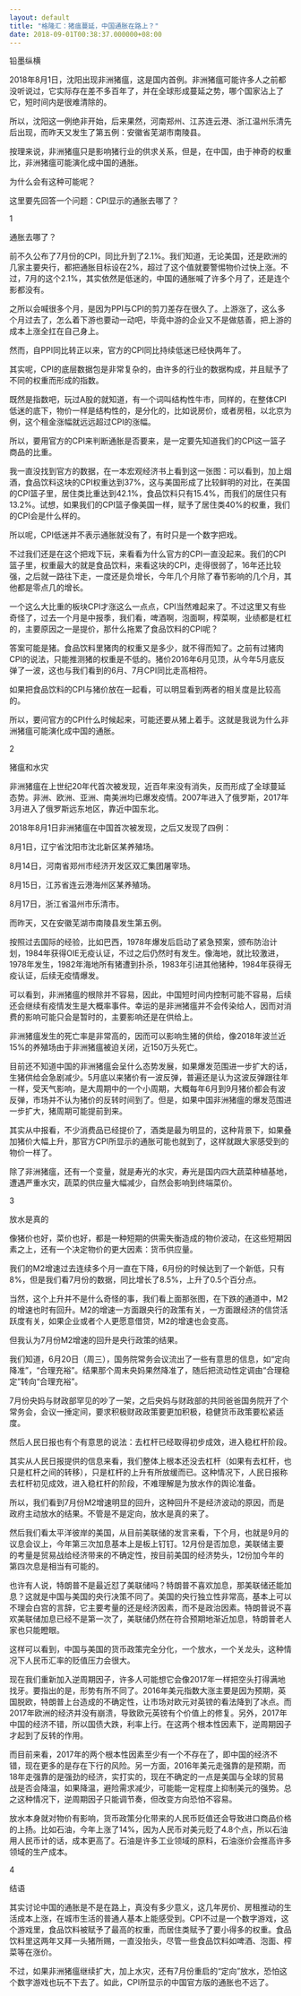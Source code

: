 ```yaml
---
layout: default
title: "格隆汇：猪瘟蔓延，中国通胀在路上？"
date: 2018-09-01T00:38:37.000000+08:00
---
```


铅墨纵横

2018年8月1日，沈阳出现非洲猪瘟，这是国内首例。非洲猪瘟可能许多人之前都没听说过，它实际存在差不多百年了，并在全球形成蔓延之势，哪个国家沾上了它，短时间内是很难清除的。

所以，沈阳这一例绝非开始，后来果然，河南郑州、江苏连云港、浙江温州乐清先后出现，而昨天又发生了第五例：安徽省芜湖市南陵县。

按理来说，非洲猪瘟只是影响猪行业的供求关系，但是，在中国，由于神奇的权重比，非洲猪瘟可能演化成中国的通胀。

为什么会有这种可能呢？

这里要先回答一个问题：CPI显示的通胀去哪了？

1

通胀去哪了？

前不久公布了7月份的CPI，同比升到了2.1%。我们知道，无论美国，还是欧洲的几家主要央行，都把通胀目标设在2%，超过了这个值就要警惕物价过快上涨。不过，7月的这个2.1%，其实依然是低迷的，中国的通胀喊了许多个月了，还是连个影都没有。

之所以会喊很多个月，是因为PPI与CPI的剪刀差存在很久了。上游涨了，这么多个月过去了，怎么着下游也要动一动吧，毕竟中游的企业又不是做慈善，把上游的成本上涨全扛在自己身上。

然而，自PPI同比转正以来，官方的CPI同比持续低迷已经快两年了。

其实呢，CPI的底层数据包是非常复杂的，由许多的行业的数据构成，并且赋予了不同的权重而形成的指数。

既然是指数吧，玩过A股的就知道，有一个词叫结构性牛市，同样的，在整体CPI低迷的底下，物价一样是结构性的，是分化的，比如说房价，或者房租，以北京为例，这个租金涨幅就远远超过CPI的涨幅。

所以，要用官方的CPI来判断通胀是否要来，是一定要先知道我们的CPI这一篮子商品的比重。

我一直没找到官方的数据，在一本宏观经济书上看到这一张图：可以看到，加上烟酒，食品饮料这块的CPI权重达到37%，这与美国形成了比较鲜明的对比，在美国的CPI篮子里，居住类比重达到42.1%，食品饮料只有15.4%，而我们的居住只有13.2%。试想，如果我们的CPI篮子像美国一样，赋予了居住类40%的权重，我们的CPI会是什么样的。

所以呢，CPI低迷并不表示通胀就没有了，有时只是一个数字把戏。

不过我们还是在这个把戏下玩，来看看为什么官方的CPI一直没起来。我们的CPI篮子里，权重最大的就是食品饮料，来看这块的CPI，走得很弱了，16年还比较强，之后就一路往下走，一度还是负增长，今年几个月除了春节影响的几个月，其他都是零点几的增长。

一个这么大比重的板块CPI才涨这么一点点，CPI当然难起来了。不过这里又有些奇怪了，过去一个月是中报季，我们看，啤酒啊，泡面啊，榨菜啊，业绩都是杠杠的，主要原因之一是提价，那什么拖累了食品饮料的CPI呢？

答案可能是猪。食品饮料里猪肉的权重又是多少，就不得而知了。之前有过猪肉CPI的说法，只能推测猪的权重是不低的。猪价2016年6月见顶，从今年5月底反弹了一波，这也与我们看到的6月、7月CPI同比走高相符。

如果把食品饮料的CPI与猪价放在一起看，可以明显看到两者的相关度是比较高的。

所以，要问官方的CPI什么时候起来，可能还要从猪上着手。这就是我说为什么非洲猪瘟可能演化成中国的通胀。

2

猪瘟和水灾

非洲猪瘟在上世纪20年代首次被发现，近百年来没有消失，反而形成了全球蔓延态势。非洲、欧洲、亚洲、南美洲均已爆发疫情。2007年进入了俄罗斯，2017年3月进入了俄罗斯远东地区，靠近中国东北。

2018年8月1日非洲猪瘟在中国首次被发现，之后又发现了四例：

8月1日，辽宁省沈阳市沈北新区某养殖场。

8月14日，河南省郑州市经济开发区双汇集团屠宰场。

8月15日，江苏省连云港海州区某养殖场。

8月17日，浙江省温州市乐清市。

而昨天，又在安徽芜湖市南陵县发生第五例。

按照过去国际的经验，比如巴西，1978年爆发后启动了紧急预案，颁布防治计划，1984年获得OIE无疫认证，不过之后仍然时有发生。像海地，就比较激进，1978年发生，1982年海地所有猪遭到扑杀，1983年引进其他猪种，1984年获得无疫认证，后续无疫情爆发。

可以看到，非洲猪瘟的根除并不容易，因此，中国短时间内控制可能不容易，后续还会继续有疫情发生是大概率事件。幸运的是非洲猪瘟并不会传染给人，因而对消费的影响可能只会是暂时的，主要影响还是在供给上。

非洲猪瘟发生的死亡率是非常高的，因而可以影响生猪的供给，像2018年波兰近15%的养殖场由于非洲猪瘟被迫关闭，近150万头死亡。

目前还不知道中国的非洲猪瘟会呈什么态势发展，如果爆发范围进一步扩大的话，生猪供给会急剧减少。5月底以来猪价有一波反弹，普遍还是认为这波反弹跟往年一样，受天气影响，是大周期中的一个小周期，大概每年6月到9月猪价都会有波反弹，市场并不认为猪价的反转时间到了。但是，如果中国非洲猪瘟的爆发范围进一步扩大，猪周期可能提前到来。

其实从中报看，不少消费品已经提价了，酒类是最为明显的，这种背景下，如果叠加猪价大幅上升，那官方CPI所显示的通胀可能也就到了，这样就跟大家感受到的物价一样了。

除了非洲猪瘟，还有一个变量，就是寿光的水灾，寿光是国内四大蔬菜种植基地，遭遇严重水灾，蔬菜的供应量大幅减少，自然会影响到终端菜价。

3

放水是真的

像猪价也好，菜价也好，都是一种短期的供需失衡造成的物价波动，在这些短期因素之上，还有一个决定物价的更大因素：货币供应量。

我们的M2增速过去连续多个月一直在下降，6月份的时候达到了一个新低，只有8%，但是我们看7月份的数据，同比增长了8.5%，上升了0.5个百分点。

当然，这个上升并不是什么奇怪的事，我们看上面那张图，在下跌的通道中，M2的增速也时有回升。M2的增速一方面跟央行的政策有关，一方面跟经济的信贷活跃度有关，如果企业或者个人更愿意借贷，M2的增速也会变高。

但我认为7月份M2增速的回升是央行政策的结果。

我们知道，6月20日（周三），国务院常务会议流出了一些有意思的信息，如“定向降准”，“合理充裕”。结果那个周末央妈果然降准了，随后把流动性定调由“合理稳定”转向“合理充裕”。

7月份央妈与财政部罕见的吵了一架，之后央妈与财政部的共同爸爸国务院开了个常务会，会议一捶定间，要求积极财政政策要更加积极，稳健货币政策要松紧适度。

然后人民日报也有个有意思的说法：去杠杆已经取得初步成效，进入稳杠杆阶段。

其实从人民日报提供的信息来看，我们整体上根本还没去杠杆（如果有去杠杆，也只是杠杆之间的转移），只是杠杆的上升有所放缓而已。这种情况下，人民日报称去杠杆初见成效，进入稳杠杆的阶段，不难理解是为放水作的舆论准备。

所以，我们看到7月份M2增速明显的回升，这种回升不是经济波动的原因，而是政府主动放水的结果。不管是不是定向，放水是真的来了。

然后我们看太平洋彼岸的美国，从目前美联储的发言来看，下个月，也就是9月的议息会议上，今年第三次加息基本上是板上钉钉。12月份是否加息，美联储主要的考量是贸易战给经济带来的不确定性，按目前美国的经济势头，12份加今年的第四次息是相当有可能的。

也许有人说，特朗普不是最近怼了美联储吗？特朗普不喜欢加息，那美联储还能加息？这就是中国与美国的央行决策不同了。美国的央行独立性非常高，基本上可以不理会白宫的言辞，它主要考量的还是经济因素，而不是政治因素。特朗普说不喜欢美联储加息已经不是第一次了，美联储仍然在符合预期地渐近加息，特朗普老人家也只能瞪眼。

这样可以看到，中国与美国的货币政策完全分化，一个放水，一个关龙头，这种情况下人民币汇率的贬值压力会很大。

现在我们重新加入逆周期因子，许多人可能想它会像2017年一样把空头打得满地找牙。要指出的是，形势有所不同了。2016年美元指数大涨主要是因为预期，英国脱欧，特朗普上台造成的不确定性，让市场对欧元对英镑的看法降到了冰点。而2017年欧洲的经济并没有崩溃，导致欧元英镑有个价值上的修复。另外，2017年中国的经济不错，所以国债大跌，利率上行。在这两个根本性因素下，逆周期因子才起到了反转的作用。

而目前来看，2017年的两个根本性因素至少有一个不存在了，即中国的经济不错，现在更多的是存在下行的风险。另一方面，2016年美元走强靠的是预期，而18年走强靠的是强劲的经济，实打实的，现在不确定的一点是美国与全球的贸易战是否会降温，如果降温，避险需求减少，可能能一定程度上抑制美元的强势。总之这种情况下，逆周期因子只能调节奏，但改变方向恐怕不容易。

放水本身就对物价有影响，货币政策分化带来的人民币贬值还会导致进口商品价格的上扬。比如石油，今年上涨了14%，因为人民币对美元贬了4.8个点，所以石油用人民币计的话，成本更高了。石油是许多工业领域的原料，石油涨价会推高许多领域的生产成本。

4

结语

其实讨论中国的通胀是不是在路上，真没有多少意义，这几年房价、房租推动的生活成本上涨，在城市生活的普通人基本上能感受到。CPI不过是一个数字游戏，这个游戏里，食品饮料被赋予了最高的权重，而居住类赋予了要小得多的权重。食品饮料里这两年又拜一头猪所赐，一直没抬头，尽管一些食品饮料如啤酒、泡面、榨菜等在涨价。

不过，如果非洲猪瘟继续扩大，加上水灾，还有7月份重启的“定向”放水，恐怕这个数字游戏也玩不下去了。如此，CPI所显示的中国官方版的通胀也不远了。

